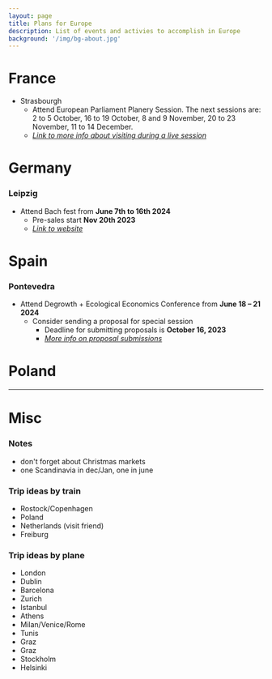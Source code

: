 ```yaml
---
layout: page
title: Plans for Europe
description: List of events and activies to accomplish in Europe
background: '/img/bg-about.jpg'
---
```

# France
* Strasbourgh 
    * Attend European Parliament Planery Session. The next sessions are: 2 to 5 October, 16 to 19 October, 8 and 9 November, 20 to 23 November, 11 to 14 December.
    * *[Link to more info about visiting during a live session](https://visiting.europarl.europa.eu/en/visitor-offer/strasbourg/hemicycle-during-plenary-session)*

# Germany

### Leipzig
* Attend Bach fest from **June 7th to 16th 2024**
    * Pre-sales start **Nov 20th 2023**
    * *[Link to website](https://www.bachfestleipzig.de/de/bachfest)*

# Spain

### Pontevedra
* Attend Degrowth + Ecological Economics Conference from **June 18 – 21 2024**
    * Consider sending a proposal for special session
        * Deadline for submitting proposals is **October 16, 2023**
        * *[More info on proposal submissions](https://esee-degrowth2024.uvigo.gal/en/practical-information/news-media-and-gallery/news/2023-09-11-special-sessions-call-is-now-open/)*

# Poland   
------------------
# Misc
### Notes
* don't forget about Christmas markets
* one Scandinavia in dec/Jan, one in june


### Trip ideas by train
* Rostock/Copenhagen
* Poland
* Netherlands (visit friend)
* Freiburg

### Trip ideas by plane
* London
* Dublin 
* Barcelona
* Zurich
* Istanbul
* Athens 
* Milan/Venice/Rome
* Tunis
* Graz
* Graz
* Stockholm
* Helsinki



